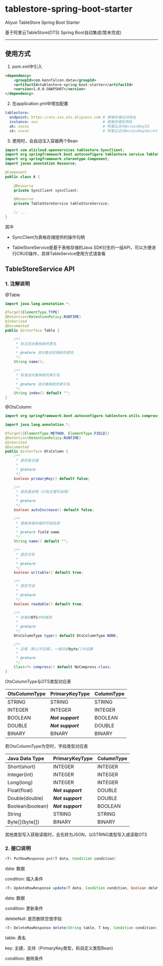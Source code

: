 # tablestore-spring-boot-starter
Aliyun TableStore Spring Boot Starter

基于阿里云TableStore(OTS) Spring Boot自动集成(暂未完成)

----------

使用方式
----------

1. pom.xml中引入
```xml
<dependency>
    <groupId>com.kennfalcon.data</groupId>
    <artifactId>tablestore-spring-boot-starter</artifactId>
    <version>1.0.0-SNAPSHOT</version>
</dependency>
```

2. 在application.yml中增加配置
```yaml
tablestore:
  endpoint: https://xxx.xxx.ots.aliyuncs.com # 表格存储访问地址
  instance: xxx                              # 表格存储实例名
  ak: xxxxx                                  # 阿里云访问AccessKeyId
  sk: xxxxx                                  # 阿里云访问AccessKeySecret
```

3. 使用时，会自动注入容器两个Bean

```java
import com.alicloud.openservices.tablestore.SyncClient;
import org.springframework.boot.autoconfigure.tablestore.service.TableStoreService;
import org.springframework.stereotype.Component;
import javax.annotation.Resource;

@Component
public class A {
    
    @Resource
    private SyncClient syncClient;

    @Resource
    private TableStoreService tableStoreService;

    // ...
}
```

其中

- SyncClient为表格存储提供的操作句柄

- TableStoreService是基于表格存储的Java SDK衍生的一组API，可以方便进行CRUD操作，具体TableService使用方式请查看

TableStoreService API
----------

### 1. 注解说明

@Table
```java
import java.lang.annotation.*;

@Target(ElementType.TYPE)
@Retention(RetentionPolicy.RUNTIME)
@Inherited
@Documented
public @interface Table {

    /**
     * 标注该对象映射的表名
     *
     * @return 该对象对应映射的表名
     */
    String name();

    /**
     * 标准该对象映射的索引名
     *
     * @return 该对象映射的索引名
     */
    String index() default "";
}

```

@OtsColumn
```java
import org.springframework.boot.autoconfigure.tablestore.utils.compress.NoCompress;

import java.lang.annotation.*;

@Target({ElementType.METHOD, ElementType.FIELD})
@Retention(RetentionPolicy.RUNTIME)
@Inherited
@Documented
public @interface OtsColumn {
    /**
     * 是否是主键
     *
     * @return
     */
    boolean primaryKey() default false;

    /**
     * 是否是自增（只有主键可自增）
     *
     * @return
     */
    boolean autoIncrease() default false;

    /**
     * 表格存储存储的字段名称
     *
     * @return field name
     */
    String name() default "";

    /**
     * 是否可写
     *
     * @return
     */
    boolean writable() default true;

    /**
     * 是否可读
     *
     * @return
     */
    boolean readable() default true;
    
    /**
     * 存储到OTS中的类型
     *
     * @return
     */
    OtsColumnType type() default OtsColumnType.NONE;

    /**
     * 压缩（默认不压缩），一般存放byte[]时设置
     *
     * @return
     */
    Class<?> compress() default NoCompress.class;
}
```

OtsColumnType与OTS类型对应表

| OtsColumnType  | PrimaryKeyType    | ColumnType  |
| :------------- | :---------------- | :---------- |
| STRING         | STRING            | STRING      |
| INTEGER        | INTEGER           | INTEGER     |
| BOOLEAN        | _**Not support**_ | BOOLEAN     |
| DOUBLE         | _**Not support**_ | DOUBLE      |
| BINARY         | BINARY            | BINARY      |

若OtsColumnType为空时，字段类型对应表

| Java Data Type      | PrimaryKeyType    | ColumnType  |
| :------------------ | :---------------- | :---------- |
| Short(short)        | INTEGER           | INTEGER     |
| Integer(int)        | INTEGER           | INTEGER     |
| Long(long)          | INTEGER           | INTEGER     |
| Float(float)        | _**Not support**_ | DOUBLE      |
| Double(double)      | _**Not support**_ | DOUBLE      |
| Boolean(boolean)    | _**Not support**_ | BOOLEAN     |
| String              | STRING            | STRING      |
| Byte\[\](byte\[\])  | BINARY            | BINARY      |

其他类型写入获取读取时，会先转为JSON，以STRING类型写入或读取OTS


### 2. 接口说明

```java 
<T> PutRowResponse put(T data, Condition condition)
```

data: 数据

condition: 插入条件

```java 
<T> UpdateRowResponse update(T data, Condition condition, boolean deleteNull)
```

data: 数据

condition: 更新条件

deleteNull: 是否删除空值字段

```java 
<T> DeleteRowResponse delete(String table, T key, Condition condition)
```

table: 表名

key: 主键，支持（PrimaryKey类型，和自定义类型Bean)

condition: 删除条件



